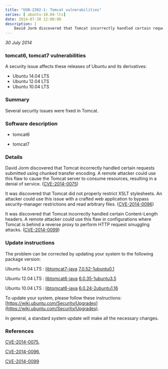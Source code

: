 ```yaml
---
title: "USN-2302-1: Tomcat vulnerabilities"
series: [ ubuntu-10.04-lts]
date: 2014-07-30 12:00:00
description: |
    David Jorm discovered that Tomcat incorrectly handled certain requests submitted using chunked transfer encoding. A remote attacker could use this flaw to cause the Tomcat server to consume resources, resulting in a denial of service. ([CVE-2014-0075](http://people.ubuntu.com/~ubuntu-security/cve/CVE-2014-0075))
--- 
```

 
 

*30 July 2014*

### tomcat6, tomcat7 vulnerabilities

A security issue affects these releases of Ubuntu and its derivatives:

* Ubuntu 14.04 LTS
* Ubuntu 12.04 LTS
* Ubuntu 10.04 LTS

### Summary

Several security issues were fixed in Tomcat. 

### Software description

* tomcat6 

* tomcat7 

### Details

David Jorm discovered that Tomcat incorrectly handled certain requests submitted using chunked transfer encoding. A remote attacker could use this flaw to cause the Tomcat server to consume resources, resulting in a denial of service. ([CVE-2014-0075](http://people.ubuntu.com/~ubuntu-security/cve/CVE-2014-0075))

It was discovered that Tomcat did not properly restrict XSLT stylesheets. An attacker could use this issue with a crafted web application to bypass security-manager restrictions and read arbitrary files. ([CVE-2014-0096](http://people.ubuntu.com/~ubuntu-security/cve/CVE-2014-0096))

It was discovered that Tomcat incorrectly handled certain Content-Length headers. A remote attacker could use this flaw in configurations where Tomcat is behind a reverse proxy to perform HTTP request smuggling attacks. ([CVE-2014-0099](http://people.ubuntu.com/~ubuntu-security/cve/CVE-2014-0099)) 

### Update instructions

The problem can be corrected by updating your system to the following package version:

Ubuntu 14.04 LTS
 : [libtomcat7-java](https://launchpad.net/ubuntu/+source/tomcat7) <span> [7.0.52-1ubuntu0.1](https://launchpad.net/ubuntu/+source/tomcat7/7.0.52-1ubuntu0.1) </span> 

Ubuntu 12.04 LTS
 : [libtomcat6-java](https://launchpad.net/ubuntu/+source/tomcat6) <span> [6.0.35-1ubuntu3.5](https://launchpad.net/ubuntu/+source/tomcat6/6.0.35-1ubuntu3.5) </span> 

Ubuntu 10.04 LTS
 : [libtomcat6-java](https://launchpad.net/ubuntu/+source/tomcat6) <span> [6.0.24-2ubuntu1.16](https://launchpad.net/ubuntu/+source/tomcat6/6.0.24-2ubuntu1.16) </span> 

To update your system, please follow these instructions: [https://wiki.ubuntu.com/Security/Upgrades](https://wiki.ubuntu.com/Security/Upgrades).

In general, a standard system update will make all the necessary changes. 

### References

 
 [CVE-2014-0075](http://people.ubuntu.com/~ubuntu-security/cve/CVE-2014-0075), 

 [CVE-2014-0096](http://people.ubuntu.com/~ubuntu-security/cve/CVE-2014-0096), 

 [CVE-2014-0099](http://people.ubuntu.com/~ubuntu-security/cve/CVE-2014-0099)
 

